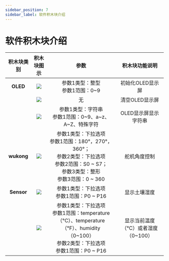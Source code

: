 ```yaml
---
sidebar_position: 7
sidebar_label: 软件积木块介绍
---
```


# 软件积木块介绍

| 积木块类别 | 积木块图示 | 参数 | 积木块功能说明 |
| :-: | :-: | :-: | :-: |
| **OLED** | ![](https://wiki-media-ef.oss-cn-hongkong.aliyuncs.com/docs/microbit/interesting-case/microbit-smart-climate-kit/about-the-microbit-smart-climate-kit/images/blocks-06.png) | 参数1类型：整型<br />参数1范围：0~9 | 初始化OLED显示屏 |
| | ![](https://wiki-media-ef.oss-cn-hongkong.aliyuncs.com/docs/microbit/interesting-case/microbit-smart-climate-kit/about-the-microbit-smart-climate-kit/images/blocks-07.png) | 无 | 清空OLED显示屏 |
| | ![](https://wiki-media-ef.oss-cn-hongkong.aliyuncs.com/docs/microbit/interesting-case/microbit-smart-climate-kit/about-the-microbit-smart-climate-kit/images/blocks-08.png) | 参数1类型：字符串<br />参数1范围：0~9、a~z、A~Z、特殊字符<br /> | OLED显示屏显示字符串 |
| **wukong** | ![](https://wiki-media-ef.oss-cn-hongkong.aliyuncs.com/docs/microbit/interesting-case/classroom-science-pack/images/classroom-science-pack-introduction-to-the-functions-of-the-blocks-01.png) | 参数1类型：下拉选项<br />参数1范围：180°，270°，360°；<br /> 参数2类型：下拉选项<br />参数2范围：S0 ~ S7；<br />参数3类型：整形<br />参数3范围：0 ~ 360 <br />| 舵机角度控制 |
| **Sensor** | ![](https://wiki-media-ef.oss-cn-hongkong.aliyuncs.com/docs/microbit/interesting-case/classroom-science-pack/images/classroom-science-pack-introduction-to-the-functions-of-the-blocks-02.png) | 参数1类型：下拉选项<br />参数1范围：P0 ~ P16 | 显示土壤湿度 |
| | ![](https://wiki-media-ef.oss-cn-hongkong.aliyuncs.com/docs/microbit/interesting-case/classroom-science-pack/images/classroom-science-pack-introduction-to-the-functions-of-the-blocks-03.png) | 参数1类型：下拉选项<br />参数1范围：temperature（°C）、temperature（°F）、humidity（0~100）<br /> 参数2类型：下拉选项<br />参数1范围：P0 ~ P16 | 显示当前温度（℃）或者湿度（0~100） |
